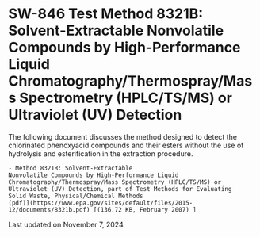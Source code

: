 
# SW-846 Test Method 8321B: Solvent-Extractable Nonvolatile Compounds by High-Performance Liquid Chromatography/Thermospray/Mass Spectrometry (HPLC/TS/MS) or Ultraviolet (UV) Detection  


The following document discusses the method designed to detect the
chlorinated phenoxyacid compounds and their esters without the use of
hydrolysis and esterification in the extraction procedure.

    - Method 8321B: Solvent-Extractable
    Nonvolatile Compounds by High-Performance Liquid
    Chromatography/Thermospray/Mass Spectrometry (HPLC/TS/MS) or
    Ultraviolet (UV) Detection, part of Test Methods for Evaluating
    Solid Waste, Physical/Chemical Methods
    (pdf)](https://www.epa.gov/sites/default/files/2015-12/documents/8321b.pdf) [(136.72 KB, February 2007) ] 

Last updated on November 7, 2024

